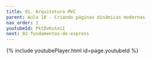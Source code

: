 ```yaml
---
title: 01. Arquitetura MVC
parent: Aula 10 - Criando páginas dinâmicas modernas
nav_order: 1
youtubeId: PktDvKuteiI
next: 02-fundamentos-de-express
---
```

{% include youtubePlayer.html id=page.youtubeId %}
